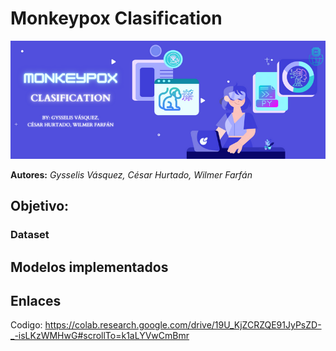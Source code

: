 # Monkeypox Clasification
![Banner Monkeypox Clasification](https://github.com/Churtado26/Monkeypox_Clasification/blob/main/Banner%20IA.png)

**Autores:** *Gysselis Vásquez, César Hurtado, Wilmer Farfán*

## Objetivo:

### Dataset

## Modelos implementados

## Enlaces
Codigo: https://colab.research.google.com/drive/19U_KjZCRZQE91JyPsZD-_-isLKzWMHwG#scrollTo=k1aLYVwCmBmr
